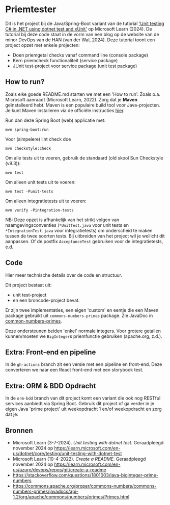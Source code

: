 # Priemtester

Dit is het project bij de Java/Spring-Boot variant van de tutorial ['Unit testing C# in .NET using dotnet test and xUnit'](<https://learn.microsoft.com/en-us/dotnet/core/testing/unit-testing-with-dotnet-test>) op Microsoft Learn (2024). De tutorial bij deze code staat in de vorm van een blog op de website van de minor DevOps van de HAN (van der Wal, 2024). Deze tutorial toont een project opzet met enkele projecten:

- Doen priemgetal checks vanaf command line (console package)
- Kern priemcheck functionaliteit (service package)
- JUnit test-project voor service package (unit test package)

## How to run?

Zoals elke goede README.md starten we met een 'How to run'. Zoals o.a. Microsoft aanraadt (Microsoft Learn, 2022). Zorg dat je **Maven** geïnstalleerd hebt. Maven is een populaire build tool voor Java-projecten. Je kunt Maven installeren via de officiële instructies [hier](https://maven.apache.org/install.html).

Run dan deze Spring Boot (web) applicatie met:

```console
mvn spring-boot:run
```

Voor (simpelere) lint check doe
```console
mvn checkstyle:check
```

Om alle tests uit te voeren, gebruik de standaard (old skool Sun Checkstyle (v9.3)):
```console
mvn test
```

Om alleen unit tests uit te voeren:
```console
mvn test -Punit-tests
```

Om alleen integratietests uit te voeren:
```console
mvn verify -Pintegration-tests
```



NB: Deze opzet is afhankelijk van het strikt volgen van  naamgevingsconventies (`*UnitTest.java` voor unit tests en `*IntegrationTest.java` voor integratietests) om onderscheid te maken tussen de twee soorten tests. Bij uitbreiden van het project wil je wellicht dit aanpassen. Of de postfix `AcceptanceTest` gebruiken voor de integratietests, e.d.

## Code

Hier meer technische details over de code en structuur.

Dit project bestaat uit:

- unit test-project
- en een broncode-project bevat.

Er zijn twee implementaties, een eigen 'custom' en eentje die een Maven package gebruikt uit `commons-numbers-primes` package. Zie JavaDoc in [common-numbers-primes](https://commons.apache.org/proper/commons-numbers/commons-numbers-primes/javadocs/api-1.2/org/apache/commons/numbers/primes/Primes.html).

Deze ondersteunen beiden 'enkel' normale integers. Voor grotere getallen kunnen/moeten we `BigInteger`s priemfunctie gebruiken (apache.org, z.d.).

## Extra: Front-end en pipeline

In de `gh-actions` branch zit een versie met een pipeline en front-end.
Deze converteren we naar een React front-end met een storybook test.

## Extra: ORM & BDD Opdracht

In de `orm-bdd` branch van dit project komt een variant die ook nog RESTful services aanbiedt via Spring Boot. Gebruik dit project of ga verder in je eigen Java 'prime project' uit weekopdracht 1 en/of weekopdracht en zorg dat je:

## Bronnen

- Microsoft Learn (3-7-2024). *Unit testing with dotnet test.* Geraadpleegd november 2024 op <https://learn.microsoft.com/en-us/dotnet/core/testing/unit-testing-with-dotnet-test>
- Microsoft Learn (10-4-2022). *Create a README*. Geraadpleegd november 2024 op https://learn.microsoft.com/en-us/azure/devops/repos/git/create-a-readme
- https://stackoverflow.com/questions/1801003/java-biginteger-prime-numbers
- https://commons.apache.org/proper/commons-numbers/commons-numbers-primes/javadocs/api-1.2/org/apache/commons/numbers/primes/Primes.html
